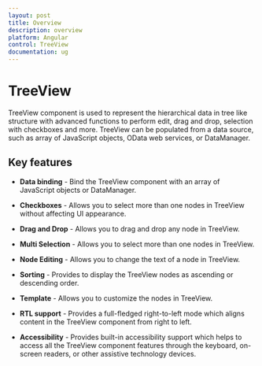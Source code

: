 ```yaml
---
layout: post
title: Overview
description: overview 
platform: Angular
control: TreeView
documentation: ug
---
```


# TreeView

TreeView component is used to represent the hierarchical data in tree like structure with advanced functions to perform edit, drag and drop, selection with checkboxes and more. TreeView can be populated from a data source, such as array of JavaScript objects, OData web services, or DataManager.

## Key features

* **Data binding** - Bind the TreeView component with an array of JavaScript objects or DataManager.

* **Checkboxes** - Allows you to select more than one nodes in TreeView without affecting UI appearance.

* **Drag and Drop** - Allows you to drag and drop any node in TreeView.

* **Multi Selection** - Allows you to select more than one nodes in TreeView.

* **Node Editing** - Allows you to change the text of a node in TreeView.

* **Sorting** - Provides to display the TreeView nodes as ascending or descending order.

* **Template** - Allows you to customize the nodes in TreeView.

* **RTL support** - Provides a full-fledged right-to-left mode which aligns content in the TreeView component from right to left.

* **Accessibility** - Provides built-in accessibility support which helps to access all the TreeView component features through the keyboard, on-screen readers, or other assistive technology devices.

